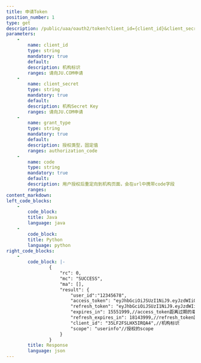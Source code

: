 ```yaml
---
title: 申请Token
position_number: 1
type: get
description: /public/uaa/oauth2/token?client_id={client_id}&client_secret=${client_secret}&grant_type={grant_type}&code={code}
parameters:
    -
        name: client_id
        type: string
        mandatory: true
        default:
        description: 机构标识
        ranges: 请向JU.COM申请
    -
        name: client_secret
        type: string
        mandatory: true
        default:
        description: 机构Secret Key
        ranges: 请向JU.COM申请
    -
        name: grant_type
        type: string
        mandatory: true
        default:
        description: 授权类型，固定值
        ranges: authorization_code
    -
        name: code
        type: string
        mandatory: true
        default:
        description: 用户授权后重定向到机构页面，会在url中携带code字段
        ranges: 
content_markdown:
left_code_blocks:
    -
        code_block:
        title: Java
        language: java
    -
        code_block:
        title: Python
        language: python
right_code_blocks:
    -
        code_block: |-
                {
                    "rc": 0,
                    "mc": "SUCCESS",
                    "ma": [],
                    "result": {
                        "user_id":"12345678",
                        "access_token": "eyJhbGciOiJSUzI1NiJ9.eyJzdWIiOiIxIiwidXNlci1pZCI6MSwic2NvcGUiOiJ1c2VyaW5mbyIsImlzcyI6Inh0LmNvbSIsImV4cCI6MTY5MTU2MTA3NiwiY2xpZW50X2lkIjoiMzVMRjJGU0xIWDVJUlFBNCJ9.vkSTiFLcQuO0qJqdm21MfmoLKb38wwhsKPCJI3x1xmOxYouH5GtmcYglk0XRxPeOMVZ-6E6tM3HGn1yMQdqTgHOVeAbtLSBBIqyUh6y-8j_MF8GyBwcEaRK2hfWBNOHw06B-0jLO_mKEduUWZXYHjNiAN2jenbj7Ba6MX7rcENk",//用于访问授权接口的token，默认有效期1天
                        "refresh_token": "eyJhbGciOiJSUzI1NiJ9.eyJzdWIiOiIxIiwidXNlci1pZCI6MSwic2NvcGUiOiJ1c2VyaW5mbyIsImlzcyI6Inh0LmNvbSIsImV4cCI6MTY5NDE1MzA3NiwiY2xpZW50X2lkIjoiMzVMRjJGU0xIWDVJUlFBNCJ9.UIeGGDiiybfEUEPFAteN3TtCxz5PyZxGDIULaNJjO3mCck7s28nRpXWSxONMGYMXG03XxJVUJs5WfdpNEmKUmmoQQuy-UOCuvV7zLdFmwUHd5e5tDMA7mgTCxbCeyxYE4L8Vr8StEEhxwWbDFxG_-2wdNEgEIvlgg9bI87Qcy9s",//用于刷新access token的token，默认有效期180天
                        "expires_in": 15551999,//access_token距离过期的毫秒数
                        "refresh_expires_in": 18143999,//refresh_token距离过期的毫秒数
                        "client_id": "35LF2FSLHX5IRQA4",//机构标识
                        "scope": "userinfo"//授权的scope
                    }
                }
        title: Response
        language: json
---
```


